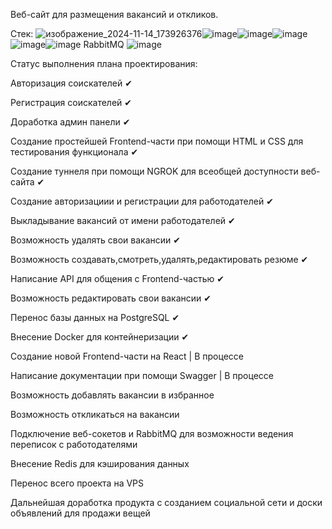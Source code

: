 Веб-сайт для размещения вакансий и откликов.

Стек: ![изображение_2024-11-14_173926376](https://github.com/user-attachments/assets/f76dfad6-fd35-4325-8a7d-4f71a22afc52)![image](https://github.com/user-attachments/assets/88ee2508-ec0f-4481-979c-a80db87227af)![image](https://github.com/user-attachments/assets/318a88a7-17d6-45e8-809f-62789ecbc5bf)![image](https://github.com/user-attachments/assets/2b0f869b-d1d1-45da-96e9-344c2d321147)![image](https://github.com/user-attachments/assets/8f70247f-a3af-4210-bd69-70c0d5f3dc66)![image](https://github.com/user-attachments/assets/59e56deb-9f60-4d58-be28-b1a40660fab2)
 RabbitMQ ![image](https://github.com/user-attachments/assets/196800c3-f356-4f1c-90a3-0e765c63a532)

Статус выполнения плана проектирования:

Авторизация соискателей ✔

Регистрация соискателей ✔

Доработка админ панели ✔

Создание простейшей Frontend-части при помощи HTML и CSS для тестирования функционала ✔

Создание туннеля при помощи NGROK для всеобщей доступности веб-сайта ✔

Создание авторизациии и регистрации для работодателей ✔

Выкладывание вакансий от имени работодателей ✔

Возможность удалять свои вакансии ✔

Возможность создавать,смотреть,удалять,редактировать резюме ✔

Написание API для общения с Frontend-частью ✔

Возможность редактировать свои вакансии ✔

Перенос базы данных на PostgreSQL ✔

Внесение Docker для контейнеризации ✔

Создание новой Frontend-части на React | В процессе 

Написание документации при помощи Swagger | В процессе

Возможность добавлять вакансии в избранное

Возможность откликаться на вакансии

Подключение веб-сокетов и RabbitMQ для возможности ведения переписок с работодателями

Внесение Redis для кэширования данных

Перенос всего проекта на VPS

Дальнейшая доработка продукта с созданием социальной сети и доски объявлений для продажи вещей
